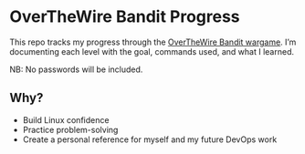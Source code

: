 # OverTheWire Bandit Progress

This repo tracks my progress through the [OverTheWire Bandit wargame](https://overthewire.org/wargames/bandit/).
I’m documenting each level with the goal, commands used, and what I learned.

NB: No passwords will be included.

## Why?
- Build Linux confidence
- Practice problem-solving
- Create a personal reference for myself and my future DevOps work
